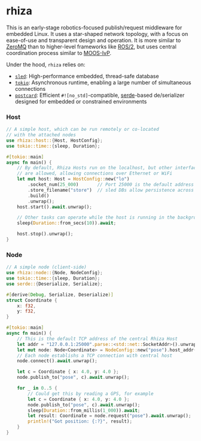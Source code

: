 # rhiza

This is an early-stage robotics-focused publish/request middleware for embedded Linux. It uses a star-shaped network topology, with a focus on ease-of-use and transparent design and operation. It is more similar to [ZeroMQ](https://zguide.zeromq.org/docs/chapter1/) than to higher-level frameworks like [ROS/2](https://design.ros2.org/articles/discovery_and_negotiation.html), but uses central coordination process similar to [MOOS-IvP](https://oceanai.mit.edu/ivpman/pmwiki/pmwiki.php?n=Helm.HelmDesignIntro#section2.4). 

Under the hood, `rhiza` relies on:
* [`sled`](https://github.com/spacejam/sled): High-performance embedded, thread-safe database 
* [`tokio`](https://tokio.rs): Asynchronous runtime, enabling a large number of simultaneous connections
* [`postcard`](https://github.com/jamesmunns/postcard): Efficient `#![no_std]`-compatible, [serde](https://serde.rs/)-based de/serializer designed for embedded or constrained environments 

### Host 
```rust
// A simple host, which can be run remotely or co-located
// with the attached nodes 
use rhiza::host::{Host, HostConfig};
use tokio::time::{sleep, Duration};

#[tokio::main]
async fn main() {
    // By default, Rhiza Hosts run on the localhost, but other interfaces
    // are allowed, allowing connections over Ethernet or WiFi
    let mut host: Host = HostConfig::new("lo")  
        .socket_num(25_000)       // Port 25000 is the default address  
        .store_filename("store")  // sled DBs allow persistence across reboots
        .build()
        .unwrap(); 
    host.start().await.unwrap();

    // Other tasks can operate while the host is running in the background
    sleep(Duration::from_secs(10)).await;

    host.stop().unwrap();
}
```

### Node
```rust
// A simple node (client-side)
use rhiza::node::{Node, NodeConfig};
use tokio::time::{sleep, Duration};
use serde::{Deserialize, Serialize};

#[derive(Debug, Serialize, Deserialize)]
struct Coordinate {
    x: f32,
    y: f32,
}

#[tokio::main]
async fn main() {
    // This is the default TCP address of the central Rhiza Host
    let addr = "127.0.0.1:25000".parse::<std::net::SocketAddr>().unwrap();
    let mut node: Node<Coordinate> = NodeConfig::new("pose").host_addr(addr).build();
    // Each node establishs a TCP connection with central host
    node.connect().await.unwrap();

    let c = Coordinate { x: 4.0, y: 4.0 };
    node.publish_to("pose", c).await.unwrap();

    for _ in 0..5 {
        // Could get this by reading a GPS, for example
        let c = Coordinate { x: 4.0, y: 4.0 };
        node.publish_to("pose", c).await.unwrap();
        sleep(Duration::from_millis(1_000)).await;
        let result: Coordinate = node.request("pose").await.unwrap();
        println!("Got position: {:?}", result);
    }
}
```
